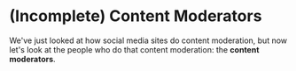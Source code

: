 # (Incomplete) Content Moderators

We've just looked at how social media sites do content moderation, but now let's look at the people who do that content moderation: the __content moderators__.

```{tableofcontents}
```
